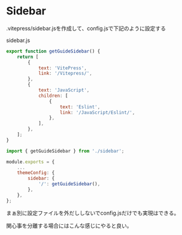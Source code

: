 # Sidebar

.vitepress/sidebar.jsを作成して、config.jsで下記のように設定する

sidebar.js

```js
export function getGuideSidebar() {
    return [
        {
            text: 'VitePress',
            link: '/Vitepress/',
        },
        {
            text: 'JavaScript',
            children: [
                {
                    text: 'Eslint',
                    link: '/JavaScript/Eslint/',
                },
            ],
        },
    ];
}
```

```js
import { getGuideSidebar } from './sidebar';

module.exports = {
    ...
    themeConfig: {
        sidebar: {
            '/': getGuideSidebar(),
        },
    },
};
```

まぁ別に設定ファイルを外だししないでconfig.jsだけでも実現はできる。

関心事を分離する場合にはこんな感じにやると良い。
